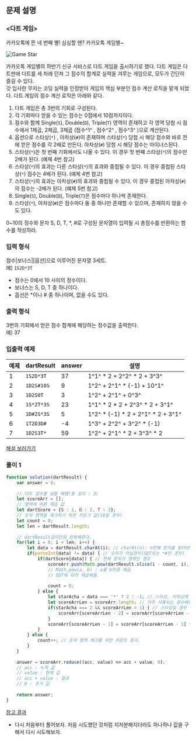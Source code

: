 ## 문제 설명

### <다트 게임>

카카오톡에 뜬 네 번째 별! 심심할 땐? 카카오톡 게임별~

![Game Star](http://t1.kakaocdn.net/welcome2018/gamestar.png "게임별")

카카오톡 게임별의 하반기 신규 서비스로 다트 게임을 출시하기로 했다. 다트 게임은 다트판에 다트를 세 차례 던져 그 점수의 합계로 실력을 겨루는 게임으로, 모두가 간단히 즐길 수 있다.  
갓 입사한 무지는 코딩 실력을 인정받아 게임의 핵심 부분인 점수 계산 로직을 맡게 되었다. 다트 게임의 점수 계산 로직은 아래와 같다.

1.  다트 게임은 총 3번의 기회로 구성된다.
2.  각 기회마다 얻을 수 있는 점수는 0점에서 10점까지이다.
3.  점수와 함께 Single(`S`), Double(`D`), Triple(`T`) 영역이 존재하고 각 영역 당첨 시 점수에서 1제곱, 2제곱, 3제곱 (점수^1^  , 점수^2^  , 점수^3^  )으로 계산된다.
4.  옵션으로 스타상(`*`) , 아차상(`#`)이 존재하며 스타상(`*`) 당첨 시 해당 점수와 바로 전에 얻은 점수를 각 2배로 만든다. 아차상(`#`) 당첨 시 해당 점수는 마이너스된다.
5.  스타상(`*`)은 첫 번째 기회에서도 나올 수 있다. 이 경우 첫 번째 스타상(`*`)의 점수만 2배가 된다. (예제 4번 참고)
6.  스타상(`*`)의 효과는 다른 스타상(`*`)의 효과와 중첩될 수 있다. 이 경우 중첩된 스타상(`*`) 점수는 4배가 된다. (예제 4번 참고)
7.  스타상(`*`)의 효과는 아차상(`#`)의 효과와 중첩될 수 있다. 이 경우 중첩된 아차상(`#`)의 점수는 -2배가 된다. (예제 5번 참고)
8.  Single(`S`), Double(`D`), Triple(`T`)은 점수마다 하나씩 존재한다.
9.  스타상(`*`), 아차상(`#`)은 점수마다 둘 중 하나만 존재할 수 있으며, 존재하지 않을 수도 있다.

0~10의 정수와 문자 S, D, T, *, #로 구성된 문자열이 입력될 시 총점수를 반환하는 함수를 작성하라.

### 입력 형식

점수|보너스|[옵션]으로 이루어진 문자열 3세트.  
예)  `1S2D*3T`

-   점수는 0에서 10 사이의 정수이다.
-   보너스는 S, D, T 중 하나이다.
-   옵선은 *이나 # 중 하나이며, 없을 수도 있다.

### 출력 형식

3번의 기회에서 얻은 점수 합계에 해당하는 정수값을 출력한다.  
예) 37

### 입출력 예제

| 예제 | dartResult | answer | 설명 |
| ---- | ------- | --------- | ---|
| 1 | `1S2D*3T` | 37 | 1^1^  * 2 + 2^2^  * 2 + 3^3^ |
| 2 | `1D2S#10S` | 9 | 1^2^  + 2^1^  * (-1) + 10^1^ |
| 3 | `1D2S0T` | 3 | 1^2^  + 2^1^  + 0^3^ |
| 4 | `1S*2T*3S` | 23 | 1^1^  * 2 * 2 + 2^3^  * 2 + 3^1^ |
| 5 | `1D#2S*3S` | 5 | 1^2^  * (-1) * 2 + 2^1^  * 2 + 3^1^ |
| 6 | `1T2D3D#` | -4 | 1^3^  + 2^2^  + 3^2^  * (-1) |
| 7 | `1D2S3T*` | 59 | 1^2^  + 2^1^  * 2 + 3^3^  * 2 |

[해설 보러가기](http://tech.kakao.com/2017/09/27/kakao-blind-recruitment-round-1/)

### 풀이 1
```javascript
function solution(dartResult) {
    var answer = 0;
    
    // 다트 점수를 넣을 배열(총 길이 : 3)
    let scoreArr = [];
    // 영역에 따른 제곱 값
    let dartScore = {S : 1, D : 2, T : 3};
    // 숫자 영역을 체크하기 위한 카운크 값(10일 경우)
    let count = 0;
    let len = dartResult.length;
    
    // dartResult길이만큼 반복해준다.
    for(let i = 0; i < len; i++) {
        let data = dartResult.charAt(i); // charAt(n): n번째 문자를 읽어낸다.
        if(parseInt(data) != data) { // 숫자가 아닐경우(SDT또는 *#인 경우)
            if(dartScore[data]) { // 현재 문자가 영역인 경우
                scoreArr.push(Math.pow(dartResult.slice(i - count, i), dartScore[data])); 
                // Math.pow(a, b) : a를 b만큼 제곱.
                // SDT에 따라 제곱해줌.
                
                count = 0;
            } else {
                let starAcha = data === '*' ? 2 : -1; // 스타상, 아차상에 따른 수 설정.
                let scoreArrLen = scoreArr.length; // 자주 사용되는 점수배열 길이 값을 변수 선언.
                if(starAcha === 2 && scoreArrLen > 1) { // 스타상일 경우 앞의 값도 2배를 해줘야하기 때문에 현재 몇 번째 시도인지를 체크해준다.
                    scoreArr[scoreArrLen - 2] = scoreArr[scoreArrLen - 2] * starAcha;
                }
                scoreArr[scoreArrLen - 1] = scoreArr[scoreArrLen - 1] * starAcha; // 스타상, 아차상 둘 다 동일하게 현재 점수에 대해 곱하기를 해준다.
            }
        } else {
            count++; // 숫자 영역 체크를 위한 카운트 증가.
        }
    }
    
    answer = scoreArr.reduce((acc, value) => acc + value, 0);
    // acc : 누적 값
    // value : 현재 값
    // acc + value : 결과
    // 0 : 초기 값
    
    return answer;
}
```
[참고 결과](https://akh95123.blogspot.com/2019/11/javascript_12.html)

- 다시 처음부터 풀어보자.  처음 시도했던 것처럼 지저분해지더라도 하나하나 값을 구해서 다시 시도해보자.
